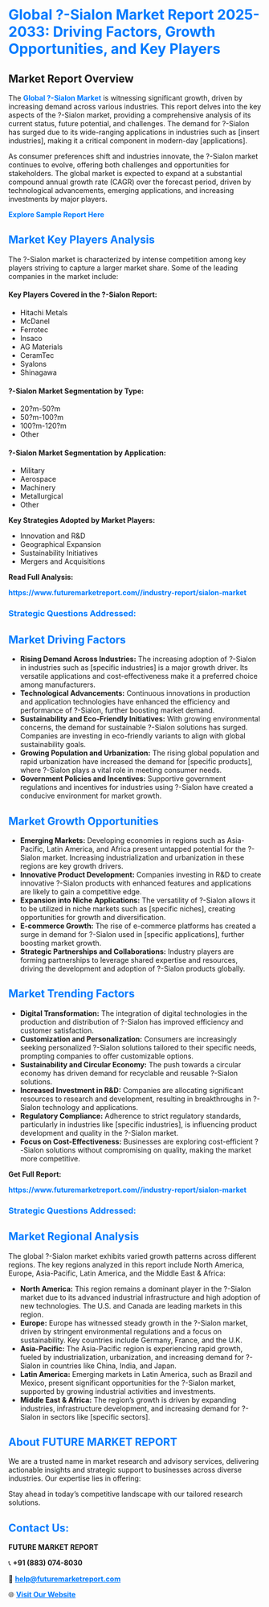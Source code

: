 <h1 style="color: #007BFF;">Global ?-Sialon Market Report 2025-2033: Driving Factors, Growth Opportunities, and Key Players</h1>

<section id="overview">
<h2>Market Report Overview</h2>
<p>The <a href="https://www.futuremarketreport.com//industry-report/sialon-market" style="color: #007BFF; text-decoration: none;"><strong>Global ?-Sialon Market</strong></a> is witnessing significant growth, driven by increasing demand across various industries. This report delves into the key aspects of the ?-Sialon market, providing a comprehensive analysis of its current status, future potential, and challenges. The demand for ?-Sialon has surged due to its wide-ranging applications in industries such as [insert industries], making it a critical component in modern-day [applications].</p>
<p>As consumer preferences shift and industries innovate, the ?-Sialon market continues to evolve, offering both challenges and opportunities for stakeholders. The global market is expected to expand at a substantial compound annual growth rate (CAGR) over the forecast period, driven by technological advancements, emerging applications, and increasing investments by major players.</p>
</section>

<section id="overview">
<p><a href="https://www.futuremarketreport.com//request-sample/reportId=90890" style="color: #007BFF; text-decoration: none;"><strong>Explore Sample Report Here</strong></a></p>
</section>

<section id="key-players">
<h2 style="color: #007BFF;">Market Key Players Analysis</h2>
<p>The ?-Sialon market is characterized by intense competition among key players striving to capture a larger market share. Some of the leading companies in the market include:</p>
<h4>Key Players Covered in the ?-Sialon Report:</h4>
<ul><li>Hitachi Metals</li><li>McDanel</li><li>Ferrotec</li><li>Insaco</li><li>AG Materials</li><li>CeramTec</li><li>Syalons</li><li>Shinagawa</li></ul>
<h4>?-Sialon Market Segmentation by Type:</h4>
<ul><li>20?m-50?m</li><li>50?m-100?m</li><li>100?m-120?m</li><li>Other</li></ul>

<h4>?-Sialon Market Segmentation by Application:</h4>
<ul><li>Military</li><li>Aerospace</li><li>Machinery</li><li>Metallurgical</li><li>Other</li></ul>
<p><strong>Key Strategies Adopted by Market Players:</strong></p>
<ul>
<li>Innovation and R&D</li>
<li>Geographical Expansion</li>
<li>Sustainability Initiatives</li>
<li>Mergers and Acquisitions</li>
</ul>
</section>

<section>
<p><strong>Read Full Analysis: </strong></p><a href="https://www.futuremarketreport.com//industry-report/sialon-market" style="color: #007BFF; text-decoration: none;"><strong>https://www.futuremarketreport.com//industry-report/sialon-market</strong></a>
<h3 style="color: #007BFF;">Strategic Questions Addressed:</h3>
</section>

<section id="driving-factors">
<h2 style="color: #007BFF;">Market Driving Factors</h2>
<ul>
<li><strong>Rising Demand Across Industries:</strong> The increasing adoption of ?-Sialon in industries such as [specific industries] is a major growth driver. Its versatile applications and cost-effectiveness make it a preferred choice among manufacturers.</li>
<li><strong>Technological Advancements:</strong> Continuous innovations in production and application technologies have enhanced the efficiency and performance of ?-Sialon, further boosting market demand.</li>
<li><strong>Sustainability and Eco-Friendly Initiatives:</strong> With growing environmental concerns, the demand for sustainable ?-Sialon solutions has surged. Companies are investing in eco-friendly variants to align with global sustainability goals.</li>
<li><strong>Growing Population and Urbanization:</strong> The rising global population and rapid urbanization have increased the demand for [specific products], where ?-Sialon plays a vital role in meeting consumer needs.</li>
<li><strong>Government Policies and Incentives:</strong> Supportive government regulations and incentives for industries using ?-Sialon have created a conducive environment for market growth.</li>
</ul>
</section>

<section id="growth-opportunities">
<h2 style="color: #007BFF;">Market Growth Opportunities</h2>
<ul>
<li><strong>Emerging Markets:</strong> Developing economies in regions such as Asia-Pacific, Latin America, and Africa present untapped potential for the ?-Sialon market. Increasing industrialization and urbanization in these regions are key growth drivers.</li>
<li><strong>Innovative Product Development:</strong> Companies investing in R&D to create innovative ?-Sialon products with enhanced features and applications are likely to gain a competitive edge.</li>
<li><strong>Expansion into Niche Applications:</strong> The versatility of ?-Sialon allows it to be utilized in niche markets such as [specific niches], creating opportunities for growth and diversification.</li>
<li><strong>E-commerce Growth:</strong> The rise of e-commerce platforms has created a surge in demand for ?-Sialon used in [specific applications], further boosting market growth.</li>
<li><strong>Strategic Partnerships and Collaborations:</strong> Industry players are forming partnerships to leverage shared expertise and resources, driving the development and adoption of ?-Sialon products globally.</li>
</ul>
</section>

<section id="trending-factors">
<h2 style="color: #007BFF;">Market Trending Factors</h2>
<ul>
<li><strong>Digital Transformation:</strong> The integration of digital technologies in the production and distribution of ?-Sialon has improved efficiency and customer satisfaction.</li>
<li><strong>Customization and Personalization:</strong> Consumers are increasingly seeking personalized ?-Sialon solutions tailored to their specific needs, prompting companies to offer customizable options.</li>
<li><strong>Sustainability and Circular Economy:</strong> The push towards a circular economy has driven demand for recyclable and reusable ?-Sialon solutions.</li>
<li><strong>Increased Investment in R&D:</strong> Companies are allocating significant resources to research and development, resulting in breakthroughs in ?-Sialon technology and applications.</li>
<li><strong>Regulatory Compliance:</strong> Adherence to strict regulatory standards, particularly in industries like [specific industries], is influencing product development and quality in the ?-Sialon market.</li>
<li><strong>Focus on Cost-Effectiveness:</strong> Businesses are exploring cost-efficient ?-Sialon solutions without compromising on quality, making the market more competitive.</li>
</ul>
</section>

<section>
<p><strong>Get Full Report: </strong></p><a href="https://www.futuremarketreport.com//industry-report/sialon-market" style="color: #007BFF; text-decoration: none;"><strong>https://www.futuremarketreport.com//industry-report/sialon-market</strong></a>
<h3 style="color: #007BFF;">Strategic Questions Addressed:</h3>
</section>


<section id="regional-analysis">
<h2 style="color: #007BFF;">Market Regional Analysis</h2>
<p>The global ?-Sialon market exhibits varied growth patterns across different regions. The key regions analyzed in this report include North America, Europe, Asia-Pacific, Latin America, and the Middle East & Africa:</p>
<ul>
<li><strong>North America:</strong> This region remains a dominant player in the ?-Sialon market due to its advanced industrial infrastructure and high adoption of new technologies. The U.S. and Canada are leading markets in this region.</li>
<li><strong>Europe:</strong> Europe has witnessed steady growth in the ?-Sialon market, driven by stringent environmental regulations and a focus on sustainability. Key countries include Germany, France, and the U.K.</li>
<li><strong>Asia-Pacific:</strong> The Asia-Pacific region is experiencing rapid growth, fueled by industrialization, urbanization, and increasing demand for ?-Sialon in countries like China, India, and Japan.</li>
<li><strong>Latin America:</strong> Emerging markets in Latin America, such as Brazil and Mexico, present significant opportunities for the ?-Sialon market, supported by growing industrial activities and investments.</li>
<li><strong>Middle East & Africa:</strong> The region’s growth is driven by expanding industries, infrastructure development, and increasing demand for ?-Sialon in sectors like [specific sectors].</li>
</ul>
</section>

<footer>
<h2 style="color: #007BFF;">About FUTURE MARKET REPORT</h2>
<p>We are a trusted name in market research and advisory services, delivering actionable insights and strategic support to businesses across diverse industries. Our expertise lies in offering:</p>

<p>Stay ahead in today’s competitive landscape with our tailored research solutions.</p>

<h2 style="color: #007BFF;">Contact Us:</h2>
<p><strong>FUTURE MARKET REPORT</strong></p>
<p>📞 <strong>+91 (883) 074-8030</strong></p>
<p>📧 <strong><a href="mailto:help@futuremarketreport.com" style="color: #007BFF;">help@futuremarketreport.com</a></strong></p>
<p>🌐 <strong><a href="https://www.futuremarketreport.com/" style="color: #007BFF;">Visit Our Website</a></strong></p>
</footer>